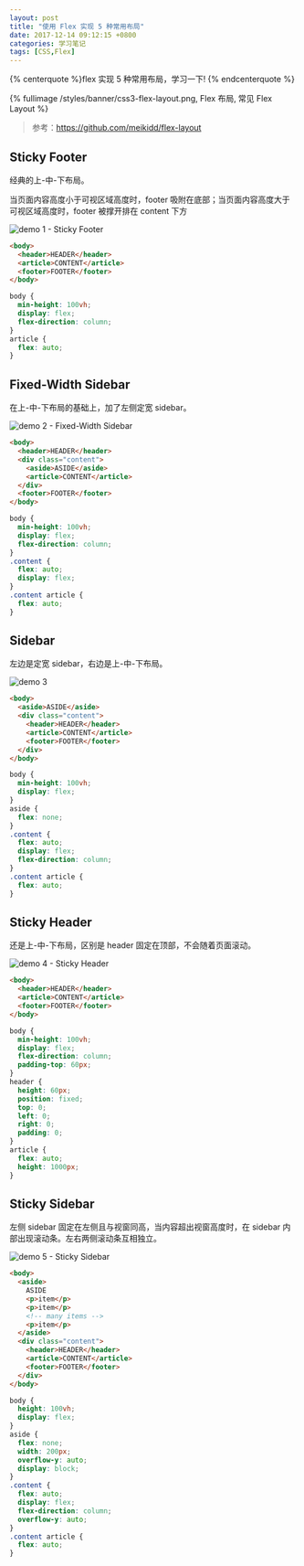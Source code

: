 ```yaml
---
layout: post
title: "使用 Flex 实现 5 种常用布局"
date: 2017-12-14 09:12:15 +0800
categories: 学习笔记
tags: [CSS,Flex]
---
```



{% centerquote %}flex 实现 5 种常用布局，学习一下! {% endcenterquote %}


{% fullimage /styles/banner/css3-flex-layout.png, Flex 布局, 常见 Flex Layout %}


> 参考：https://github.com/meikidd/flex-layout
<!-- more -->


## Sticky Footer

经典的上-中-下布局。

当页面内容高度小于可视区域高度时，footer 吸附在底部；当页面内容高度大于可视区域高度时，footer 被撑开排在 content 下方

![demo 1 - Sticky Footer](/styles/images/css/flex-layout/demo1.png)

```html
<body>
  <header>HEADER</header>
  <article>CONTENT</article>
  <footer>FOOTER</footer>
</body>
```

```css
body {
  min-height: 100vh;
  display: flex;
  flex-direction: column;
}
article {
  flex: auto;
}
```

## Fixed-Width Sidebar

在上-中-下布局的基础上，加了左侧定宽 sidebar。

![demo 2 - Fixed-Width Sidebar](/styles/images/css/flex-layout/demo2.png)

```html
<body>
  <header>HEADER</header>
  <div class="content">
    <aside>ASIDE</aside>
    <article>CONTENT</article>
  </div>
  <footer>FOOTER</footer>
</body>
```

```css
body {
  min-height: 100vh;
  display: flex;
  flex-direction: column;
}
.content {
  flex: auto;
  display: flex;
}
.content article {
  flex: auto;
}
```

## Sidebar

左边是定宽 sidebar，右边是上-中-下布局。

![demo 3](/styles/images/css/flex-layout/demo3.png)

```html
<body>
  <aside>ASIDE</aside>
  <div class="content">
    <header>HEADER</header>
    <article>CONTENT</article>
    <footer>FOOTER</footer>
  </div>
</body>
```

```css
body {
  min-height: 100vh;
  display: flex;
}
aside {
  flex: none;
}
.content {
  flex: auto;
  display: flex;
  flex-direction: column;
}
.content article {
  flex: auto;
}
```

## Sticky Header

还是上-中-下布局，区别是 header 固定在顶部，不会随着页面滚动。

![demo 4 - Sticky Header](/styles/images/css/flex-layout/demo4.png)

```html
<body>
  <header>HEADER</header>
  <article>CONTENT</article>
  <footer>FOOTER</footer>
</body>
```

```css
body {
  min-height: 100vh;
  display: flex;
  flex-direction: column;
  padding-top: 60px;
}
header {
  height: 60px;
  position: fixed;
  top: 0;
  left: 0;
  right: 0;
  padding: 0;
}
article {
  flex: auto;
  height: 1000px;
}
```

## Sticky Sidebar

左侧 sidebar 固定在左侧且与视窗同高，当内容超出视窗高度时，在 sidebar 内部出现滚动条。左右两侧滚动条互相独立。

![demo 5 - Sticky Sidebar](/styles/images/css/flex-layout/demo5.png)


```html
<body>
  <aside>
    ASIDE
    <p>item</p>
    <p>item</p>
    <!-- many items -->
    <p>item</p>
  </aside>
  <div class="content">
    <header>HEADER</header>
    <article>CONTENT</article>
    <footer>FOOTER</footer>
  </div>
</body>
```

```css
body {
  height: 100vh;
  display: flex;
}
aside {
  flex: none;
  width: 200px;
  overflow-y: auto;
  display: block;
}
.content {
  flex: auto;
  display: flex;
  flex-direction: column;
  overflow-y: auto;
}
.content article {
  flex: auto;
}
```